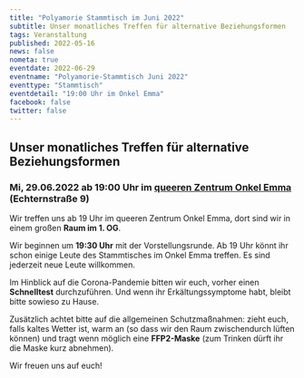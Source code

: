 ```yaml
---
title: "Polyamorie Stammtisch im Juni 2022"
subtitle: Unser monatliches Treffen für alternative Beziehungsformen
tags: Veranstaltung
published: 2022-05-16
news: false
nometa: true
eventdate: 2022-06-29
eventname: "Polyamorie-Stammtisch Juni 2022"
eventtype: "Stammtisch"
eventdetail: "19:00 Uhr im Onkel Emma"
facebook: false
twitter: false
---
```


## Unser monatliches Treffen für alternative Beziehungsformen

### Mi, 29.06.2022 ab 19:00 Uhr im [queeren Zentrum Onkel Emma](https://onkel-emma.org/) (Echternstraße 9)

Wir treffen uns ab 19 Uhr im queeren Zentrum Onkel Emma, dort sind wir in einem großen **Raum im 1. OG**.

Wir beginnen um **19:30 Uhr** mit der Vorstellungsrunde. Ab 19 Uhr könnt ihr schon einige Leute des Stammtisches im Onkel Emma treffen. Es sind jederzeit neue Leute willkommen.

Im Hinblick auf die Corona-Pandemie bitten wir euch, vorher einen **Schnelltest** durchzuführen. Und wenn ihr Erkältungssymptome habt, bleibt bitte sowieso zu Hause.

Zusätzlich achtet bitte auf die allgemeinen Schutzmaßnahmen: zieht euch, falls kaltes Wetter ist, warm an (so dass wir den Raum zwischendurch lüften können) und tragt wenn möglich eine **FFP2-Maske** (zum Trinken dürft ihr die Maske kurz abnehmen).

Wir freuen uns auf euch!

